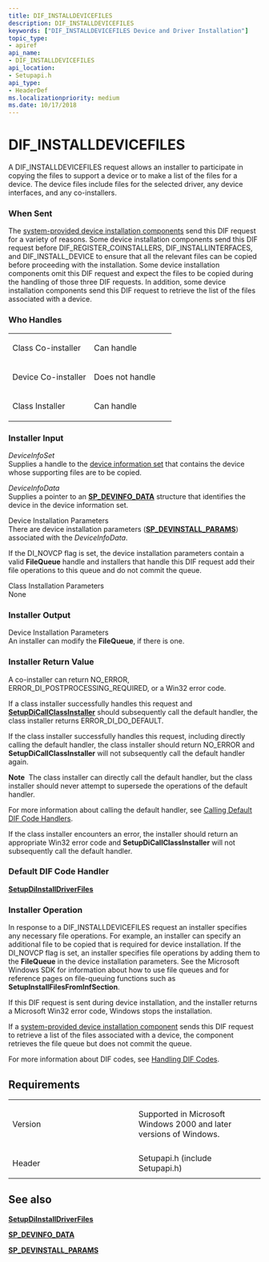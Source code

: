 ```yaml
---
title: DIF_INSTALLDEVICEFILES
description: DIF_INSTALLDEVICEFILES
keywords: ["DIF_INSTALLDEVICEFILES Device and Driver Installation"]
topic_type:
- apiref
api_name:
- DIF_INSTALLDEVICEFILES
api_location:
- Setupapi.h
api_type:
- HeaderDef
ms.localizationpriority: medium
ms.date: 10/17/2018
---
```


# DIF_INSTALLDEVICEFILES


A DIF_INSTALLDEVICEFILES request allows an installer to participate in copying the files to support a device or to make a list of the files for a device. The device files include files for the selected driver, any device interfaces, and any co-installers.

### When Sent

The [system-provided device installation components](./system-provided-device-installation-components.md) send this DIF request for a variety of reasons. Some device installation components send this DIF request before DIF_REGISTER_COINSTALLERS, DIF_INSTALLINTERFACES, and DIF_INSTALL_DEVICE to ensure that all the relevant files can be copied before proceeding with the installation. Some device installation components omit this DIF request and expect the files to be copied during the handling of those three DIF requests. In addition, some device installation components send this DIF request to retrieve the list of the files associated with a device.

### Who Handles

<table>
<colgroup>
<col width="50%" />
<col width="50%" />
</colgroup>
<tbody>
<tr class="odd">
<td align="left"><p>Class Co-installer</p></td>
<td align="left"><p>Can handle</p></td>
</tr>
<tr class="even">
<td align="left"><p>Device Co-installer</p></td>
<td align="left"><p>Does not handle</p></td>
</tr>
<tr class="odd">
<td align="left"><p>Class Installer</p></td>
<td align="left"><p>Can handle</p></td>
</tr>
</tbody>
</table>

 

### Installer Input

<a href="" id="deviceinfoset"></a>*DeviceInfoSet*  
Supplies a handle to the [device information set](./device-information-sets.md) that contains the device whose supporting files are to be copied.

<a href="" id="deviceinfodata"></a>*DeviceInfoData*  
Supplies a pointer to an [**SP_DEVINFO_DATA**](/windows/win32/api/setupapi/ns-setupapi-sp_devinfo_data) structure that identifies the device in the device information set.

<a href="" id="device-installation-parameters-"></a>Device Installation Parameters   
There are device installation parameters ([**SP_DEVINSTALL_PARAMS**](/windows/win32/api/setupapi/ns-setupapi-sp_devinstall_params_a)) associated with the *DeviceInfoData*.

If the DI_NOVCP flag is set, the device installation parameters contain a valid **FileQueue** handle and installers that handle this DIF request add their file operations to this queue and do not commit the queue.

<a href="" id="class-installation-parameters"></a>Class Installation Parameters  
None

### Installer Output

<a href="" id="device-installation-parameters-"></a>Device Installation Parameters   
An installer can modify the **FileQueue**, if there is one.

### Installer Return Value

A co-installer can return NO_ERROR, ERROR_DI_POSTPROCESSING_REQUIRED, or a Win32 error code.

If a class installer successfully handles this request and [**SetupDiCallClassInstaller**](/windows/win32/api/setupapi/nf-setupapi-setupdicallclassinstaller) should subsequently call the default handler, the class installer returns ERROR_DI_DO_DEFAULT.

If the class installer successfully handles this request, including directly calling the default handler, the class installer should return NO_ERROR and **SetupDiCallClassInstaller** will not subsequently call the default handler again.

**Note**  The class installer can directly call the default handler, but the class installer should never attempt to supersede the operations of the default handler.

 

For more information about calling the default handler, see [Calling Default DIF Code Handlers](./calling-the-default-dif-code-handlers.md).

If the class installer encounters an error, the installer should return an appropriate Win32 error code and **SetupDiCallClassInstaller** will not subsequently call the default handler.

### Default DIF Code Handler

[**SetupDiInstallDriverFiles**](/windows/win32/api/setupapi/nf-setupapi-setupdiinstalldriverfiles)

### Installer Operation

In response to a DIF_INSTALLDEVICEFILES request an installer specifies any necessary file operations. For example, an installer can specify an additional file to be copied that is required for device installation. If the DI_NOVCP flag is set, an installer specifies file operations by adding them to the **FileQueue** in the device installation parameters. See the Microsoft Windows SDK for information about how to use file queues and for reference pages on file-queuing functions such as **SetupInstallFilesFromInfSection**.

If this DIF request is sent during device installation, and the installer returns a Microsoft Win32 error code, Windows stops the installation.

If a [system-provided device installation component](./system-provided-device-installation-components.md) sends this DIF request to retrieve a list of the files associated with a device, the component retrieves the file queue but does not commit the queue.

For more information about DIF codes, see [Handling DIF Codes](./handling-dif-codes.md).

Requirements
------------

<table>
<colgroup>
<col width="50%" />
<col width="50%" />
</colgroup>
<tbody>
<tr class="odd">
<td align="left"><p>Version</p></td>
<td align="left"><p>Supported in Microsoft Windows 2000 and later versions of Windows.</p></td>
</tr>
<tr class="even">
<td align="left"><p>Header</p></td>
<td align="left">Setupapi.h (include Setupapi.h)</td>
</tr>
</tbody>
</table>

## See also


[**SetupDiInstallDriverFiles**](/windows/win32/api/setupapi/nf-setupapi-setupdiinstalldriverfiles)

[**SP_DEVINFO_DATA**](/windows/win32/api/setupapi/ns-setupapi-sp_devinfo_data)

[**SP_DEVINSTALL_PARAMS**](/windows/win32/api/setupapi/ns-setupapi-sp_devinstall_params_a)

 

